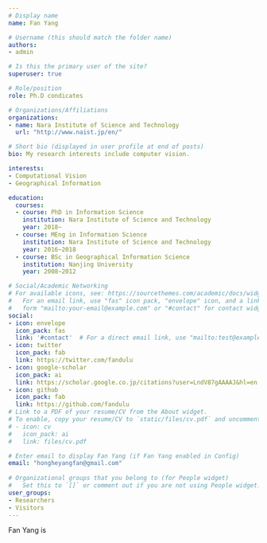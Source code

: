 ```yaml
---
# Display name
name: Fan Yang

# Username (this should match the folder name)
authors:
- admin

# Is this the primary user of the site?
superuser: true

# Role/position
role: Ph.D condicates

# Organizations/Affiliations
organizations:
- name: Nara Institute of Science and Technology
  url: "http://www.naist.jp/en/"

# Short bio (displayed in user profile at end of posts)
bio: My research interests include computer vision.

interests:
- Computational Vision
- Geographical Information

education:
  courses:
  - course: PhD in Information Science
    institution: Nara Institute of Science and Technology
    year: 2018~
  - course: MEng in Information Science
    institution: Nara Institute of Science and Technology
    year: 2016~2018
  - course: BSc in Geographical Information Science
    institution: Nanjing University
    year: 2008~2012

# Social/Academic Networking
# For available icons, see: https://sourcethemes.com/academic/docs/widgets/#icons
#   For an email link, use "fas" icon pack, "envelope" icon, and a link in the
#   form "mailto:your-email@example.com" or "#contact" for contact widget.
social:
- icon: envelope
  icon_pack: fas
  link: '#contact'  # For a direct email link, use "mailto:test@example.org".
- icon: twitter
  icon_pack: fab
  link: https://twitter.com/fandulu
- icon: google-scholar
  icon_pack: ai
  link: https://scholar.google.co.jp/citations?user=LndV87gAAAAJ&hl=en
- icon: github
  icon_pack: fab
  link: https://github.com/fandulu
# Link to a PDF of your resume/CV from the About widget.
# To enable, copy your resume/CV to `static/files/cv.pdf` and uncomment the lines below.  
# - icon: cv
#   icon_pack: ai
#   link: files/cv.pdf

# Enter email to display Fan Yang (if Fan Yang enabled in Config)
email: "hongheyangfan@gmail.com"
  
# Organizational groups that you belong to (for People widget)
#   Set this to `[]` or comment out if you are not using People widget.  
user_groups:
- Researchers
- Visitors
---
```


Fan Yang is 
